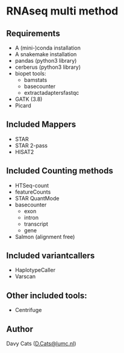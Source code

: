 # RNAseq multi method

## Requirements
- A (mini-)conda installation
- A snakemake installation
- pandas (python3 library)
- cerberus (python3 library)
- biopet tools:
  - bamstats
  - basecounter
  - extractadaptersfastqc
- GATK (3.8)
- Picard

## Included Mappers
- STAR
- STAR 2-pass
- HISAT2

## Included Counting methods
- HTSeq-count
- featureCounts
- STAR QuantMode
- basecounter
  - exon
  - intron
  - transcript
  - gene
- Salmon (alignment free)

## Included variantcallers
- HaplotypeCaller
- Varscan

## Other included tools:
- Centrifuge

## Author
Davy Cats (D.Cats@lumc.nl)
